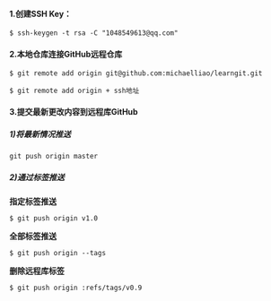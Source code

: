 #### 1.创建SSH Key：

```
$ ssh-keygen -t rsa -C "1048549613@qq.com"
```

#### 2.本地仓库连接GitHub远程仓库

```
$ git remote add origin git@github.com:michaelliao/learngit.git
```

```
$ git remote add origin + ssh地址
```

#### 3.提交最新更改内容到远程库GitHub

##### 1)将最新情况推送

```
git push origin master
```

##### 2)通过标签推送

**指定标签推送**

```
$ git push origin v1.0
```

**全部标签推送**

```
$ git push origin --tags
```

**删除远程库标签**

```
$ git push origin :refs/tags/v0.9
```



